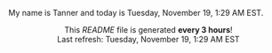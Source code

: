 My name is Tanner and today is Tuesday, November 19, 1:29 AM EST.

<p align="center">This <i>README</i> file is generated <b>every 3 hours</b>!</br>Last refresh: Tuesday, November 19, 1:29 AM EST<br /></p>
